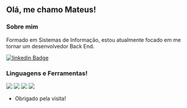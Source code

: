 ## Olá, me chamo Mateus!

### Sobre mim

Formado em Sistemas de Informação, estou atualmente focado em me tornar um desenvolvedor Back End.

<!--[![Github Badge](https://img.shields.io/badge/-Github-000?style=flat-square&logo=Github&logoColor=white&link=LINK_GIT)](https://github.com/mthenrique) -->
[![linkedin Badge](https://img.shields.io/badge/-LinkedIn-blue?style=flat-square&logo=Linkedin&logoColor=white&link=https://www.linkedin.com/in/mthenrique/)](https://www.linkedin.com/in/mthenrique/)

### Linguagens e Ferramentas!
<img src="https://img.shields.io/badge/HTML5-E34F26?style=for-the-badge&logo=html5&logoColor=white" />    <img src="https://img.shields.io/badge/CSS3-1572B6?style=for-the-badge&logo=css3&logoColor=white" />    <img src="https://img.shields.io/badge/JavaScript-323330?style=for-the-badge&logo=javascript&logoColor=F7DF1E" />    <img src="https://img.shields.io/badge/Node.js-339933?style=for-the-badge&logo=nodedotjs&logoColor=white" />


- Obrigado pela visita!

<!--
**mthenrique/mthenrique** is a ✨ _special_ ✨ repository because its `README.md` (this file) appears on your GitHub profile.

Here are some ideas to get you started:

- 🔭 I’m currently working on ...
- 🌱 I’m currently learning ...
- 👯 I’m looking to collaborate on ...
- 🤔 I’m looking for help with ...
- 💬 Ask me about ...
- 📫 How to reach me: ...
- 😄 Pronouns: ...
- ⚡ Fun fact: ...
-->
